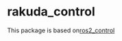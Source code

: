 # rakuda_control

This package is based on[ros2_control](https://github.com/ros-controls/ros2_control)
